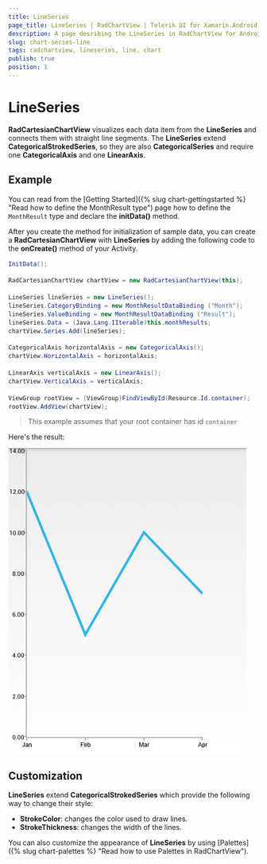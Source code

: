 ```yaml
---
title: LineSeries
page_title: LineSeries | RadChartView | Telerik UI for Xamarin.Android Documentation
description: A page desribing the LineSeries in RadChartView for Android. This article explains the most important things you need to know before using LineSeries.
slug: chart-series-line
tags: radchartview, lineseries, line, chart
publish: true
position: 1
---
```


# LineSeries

**RadCartesianChartView** visualizes each data item from the **LineSeries** and connects them with straight line segments. The **LineSeries** extend **CategoricalStrokedSeries**, so they are also **CategoricalSeries** and require one **CategoricalAxis** and one **LinearAxis**.

## Example

You can read from the [Getting Started]({% slug chart-gettingstarted %} "Read how to define the MonthResult type") page how to define the `MonthResult` type and declare the **initData()** method.

After you create the method for initialization of sample data, you can create a **RadCartesianChartView** with **LineSeries** by adding the following code to the **onCreate()** method of your Activity.

```C#
InitData();

RadCartesianChartView chartView = new RadCartesianChartView(this);

LineSeries lineSeries = new LineSeries();
lineSeries.CategoryBinding = new MonthResultDataBinding ("Month");
lineSeries.ValueBinding = new MonthResultDataBinding ("Result");
lineSeries.Data = (Java.Lang.IIterable)this.monthResults;
chartView.Series.Add(lineSeries);

CategoricalAxis horizontalAxis = new CategoricalAxis();
chartView.HorizontalAxis = horizontalAxis;

LinearAxis verticalAxis = new LinearAxis();
chartView.VerticalAxis = verticalAxis;

ViewGroup rootView = (ViewGroup)FindViewById(Resource.Id.container);
rootView.AddView(chartView);
```

> This example assumes that your root container has id `container`

Here's the result:

![TelerikUI-Chart-Series-Line](images/chart-series-line-1.png "Demo of Cartesian chart with LineSeries.")

## Customization

**LineSeries** extend **CategoricalStrokedSeries** which provide the following way to change their style:

* **StrokeColor**: changes the color used to draw lines.
* **StrokeThickness**: changes the width of the lines.

You can also customize the appearance of **LineSeries** by using [Palettes]({% slug chart-palettes %} "Read how to use Palettes in RadChartView").
